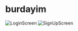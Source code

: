 # burdayim

![LoginScreen](https://i.imgur.com/Psxii8y.png)
![SignUpScreen](https://i.imgur.com/vsyynyF.png)
